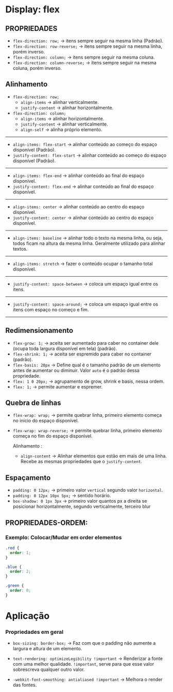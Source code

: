# Display: flex

<!-- fazer o documento ocupar 100% da tela(altura):
html,body,#app{ height:100%; margin:0; } -->

<!-- ### Fazer o documento ocupar 100% do espaço contido

```css
height: 100%;
``` -->

## PROPRIEDADES

- `flex-direction: row;` -> itens sempre seguir na mesma linha (Padrão).
- `flex-direction: row-reverse;` -> itens sempre seguir na mesma linha, porém inverso.
- `flex-direction: column;` -> itens sempre seguir na mesma coluna.
- `flex-direction: column-reverse;` -> itens sempre seguir na mesma coluna, porém inverso.

## Alinhamento

- `flex-direction: row;`
  - `align-items` -> alinhar verticalmente.
  - `justify-content` -> alinhar horizontalmente.
- `flex-direction: column;`
  - `align-items` -> alinhar horizontalmente.
  - `justify-content` -> alinhar verticalmente.
  - `align-self` -> alinha próprio elemento.

---

- `align-items: flex-start` -> alinhar conteúdo ao começo do espaço disponível (Padrão).
- `justify-content: flex-start` -> alinhar conteúdo ao começo do espaço disponível (Padrão).

---

- `align-items: flex-end` -> alinhar conteúdo ao final do espaço disponível.
- `justify-content: flex-end` -> alinhar conteúdo ao final do espaço disponível.

---

- `align-items: center` -> alinhar conteúdo ao centro do espaço disponível.
- `justify-content: center` -> alinhar conteúdo ao centro do espaço disponível.

---

- `align-items: baseline` -> alinhar todo o texto na mesma linha, ou seja, todos ficam na altura da mesma linha. Geralmente utilizado para alinhar textos.

---

- `align-items: stretch` -> fazer o conteúdo ocupar o tamanho total disponível.

---

- `justify-content: space-between` -> coloca um espaço igual entre os itens.

---

- `justify-content: space-around;` -> coloca um espaço igual entre os itens com espaço no começo e fim.

---

## Redimensionamento

- `flex-grow: 1;` -> aceita ser aumentado para caber no container dele (ocupa toda largura disponível em tela) (padrão).
- `flex-shrink: 1;` -> aceita ser espremido para caber no container (padrão).
- `flex-basis: 20px` -> Define qual é o tamanho padrão de um elemento antes de aumentar ou diminuir. Valor `auto` é o padrão dessa propriedade.
- `flex: 1 0 20px;` -> agrupamento de grow, shrink e basis, nessa ordem.
- `flex: 1;` -> permite aumentar e espremer.

## Quebra de linhas

- `flex-wrap: wrap;` -> permite quebrar linha, primeiro elemento começa no início do espaço disponível.
- `flex-wrap: wrap-reverse;` -> permite quebrar linha, primeiro elemento começa no fim do espaço disponível.

  Alinhamento :

  - `align-content` -> Alinhar elementos que estão em mais de uma linha. Recebe as mesmas propriedades que o `justify-content`.

## Espaçamento

- `padding: 0 12px;` -> primeiro valor `vertical` segundo valor `horizontal`.
- `padding: 0 12px 10px 5px;` -> sentido horário.
- `box-shadow: 0 1px 3px` -> primeiro valor quantos px a direita se posicionar horizontalmente, segundo verticalmente, terceiro blur

## PROPRIEDADES-ORDEM:

### Exemplo: Colocar/Mudar em order elementos

```css
.red {
  order: 1;
}

.blue {
  order: 2;
}

.green {
  order: 0;
}
```

# Aplicação

### Propriedades em geral

- `box-sizing: border-box;` -> Faz com que o padding não aumente a largura e altura de um elemento.

- `text-rendering: optimizeLegibility !important` -> Renderizar a fonte com uma melhor qualidade. `!important`, serve para que esse valor sobrescreva qualquer outro valor.

- `-webkit-font-smoothing: antialiased !important` -> Melhora o render das fontes.
